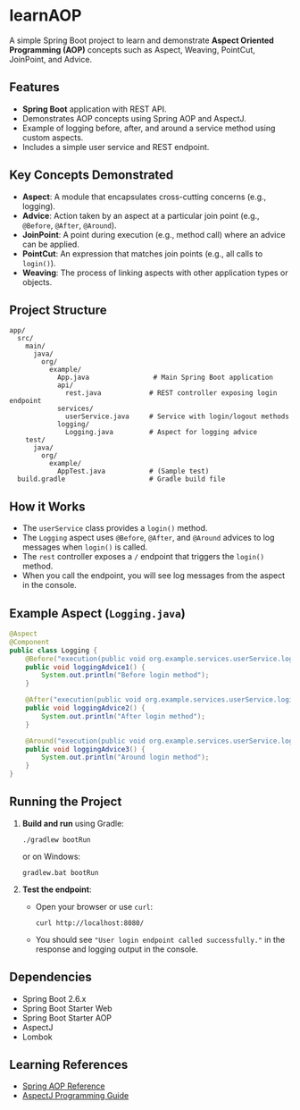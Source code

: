 # learnAOP

A simple Spring Boot project to learn and demonstrate **Aspect Oriented Programming (AOP)** concepts such as Aspect, Weaving, PointCut, JoinPoint, and Advice.

## Features

- **Spring Boot** application with REST API.
- Demonstrates AOP concepts using Spring AOP and AspectJ.
- Example of logging before, after, and around a service method using custom aspects.
- Includes a simple user service and REST endpoint.

## Key Concepts Demonstrated

- **Aspect**: A module that encapsulates cross-cutting concerns (e.g., logging).
- **Advice**: Action taken by an aspect at a particular join point (e.g., `@Before`, `@After`, `@Around`).
- **JoinPoint**: A point during execution (e.g., method call) where an advice can be applied.
- **PointCut**: An expression that matches join points (e.g., all calls to `login()`).
- **Weaving**: The process of linking aspects with other application types or objects.

## Project Structure

```
app/
  src/
    main/
      java/
        org/
          example/
            App.java                # Main Spring Boot application
            api/
              rest.java            # REST controller exposing login endpoint
            services/
              userService.java     # Service with login/logout methods
            logging/
              Logging.java         # Aspect for logging advice
    test/
      java/
        org/
          example/
            AppTest.java           # (Sample test)
  build.gradle                     # Gradle build file
```

## How it Works

- The `userService` class provides a `login()` method.
- The `Logging` aspect uses `@Before`, `@After`, and `@Around` advices to log messages when `login()` is called.
- The `rest` controller exposes a `/` endpoint that triggers the `login()` method.
- When you call the endpoint, you will see log messages from the aspect in the console.

## Example Aspect (`Logging.java`)

```java
@Aspect
@Component
public class Logging {
    @Before("execution(public void org.example.services.userService.login())")
    public void loggingAdvice1() {
        System.out.println("Before login method");
    }

    @After("execution(public void org.example.services.userService.login())")
    public void loggingAdvice2() {
        System.out.println("After login method");
    }

    @Around("execution(public void org.example.services.userService.login())")
    public void loggingAdvice3() {
        System.out.println("Around login method");
    }
}
```

## Running the Project

1. **Build and run** using Gradle:
   ```
   ./gradlew bootRun
   ```
   or on Windows:
   ```
   gradlew.bat bootRun
   ```

2. **Test the endpoint**:
   - Open your browser or use `curl`:
     ```
     curl http://localhost:8080/
     ```
   - You should see `"User login endpoint called successfully."` in the response and logging output in the console.

## Dependencies

- Spring Boot 2.6.x
- Spring Boot Starter Web
- Spring Boot Starter AOP
- AspectJ
- Lombok

## Learning References

- [Spring AOP Reference](https://docs.spring.io/spring-framework/docs/current/reference/html/core.html#aop)
- [AspectJ Programming Guide](https://www.eclipse.org/aspectj/doc/next/progguide/index.html)
